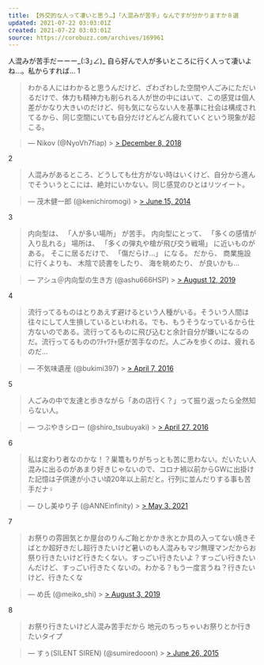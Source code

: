 ```yaml
---
title: 【外交的な人って凄いと思う…】「人混みが苦手」なんですが分かりますか８選
updated: 2021-07-22 03:03:01Z
created: 2021-07-22 03:03:01Z
source: https://corobuzz.com/archives/169961
---
```


人混みが苦手だーーー_(:3｣∠)_
自ら好んで人が多いところに行く人って凄いよね…。私からすれば…
1

> わかる人にはわかると思うんだけど、ざわざわした空間や人ごみにただいるだけで、体力も精神力も削られる人が世の中にはいて、この感覚は個人差がかなり大きいのだけど、何も気にならない人を基準に社会は構成されてるから、同じ空間にいても自分だけどんどん疲れていくという現象が起こる。

> — Nikov (@NyoVh7fiap) > [> December 8, 2018](https://twitter.com/NyoVh7fiap/status/1071317242791440385?ref_src=twsrc%5Etfw)

2
> 人混みがあるところ、どうしても仕方がない時はいくけど、自分から進んでそういうとこには、絶対にいかない。同じ感覚のひとはリツイート。

> — 茂木健一郎 (@kenichiromogi) > [> June 15, 2014](https://twitter.com/kenichiromogi/status/478093654880296960?ref_src=twsrc%5Etfw)

3
> 内向型は、
> 「人が多い場所」
> が苦手。
> 内向型にとって、
> 「多くの感情が入り乱れる」
> 場所は、
> 「多くの弾丸や槍が飛び交う戦場」
> に近いものがある。
> そこに居るだけで、
> 「傷だらけ…」
> になる。
> だから、
> 商業施設に行くよりも、
> 木陰で読書をしたり、
> 海を眺めたり、
> が良いかも…

> — アシュ＠内向型の生き方 (@ashu666HSP) > [> August 12, 2019](https://twitter.com/ashu666HSP/status/1160746386020634626?ref_src=twsrc%5Etfw)

4

> 流行ってるものはとりあえず避けるという人種がいる。そういう人間は往々にして人生損しているといわれる。でも、もうそうなっているから仕方ないのである。流行ってるものに飛び込むと余計自分が嫌いになるのだ。流行ってるもののﾜﾁｬﾜﾁｬ感が苦手なのだ。人ごみを歩くのは、疲れるのだ…

> — 不気味遺産 (@bukimi397) > [> April 7, 2016](https://twitter.com/bukimi397/status/718092962576539648?ref_src=twsrc%5Etfw)

5
> 人ごみの中で友達と歩きながら「あの店行く？」って振り返ったら全然知らない人。

> — つぶやきシロー (@shiro_tsubuyaki) > [> April 27, 2016](https://twitter.com/shiro_tsubuyaki/status/725345586497490946?ref_src=twsrc%5Etfw)

6

> 私は変わり者なのかな！？巣篭もりがちっとも苦に思わない。だいたい人混みに出るのがあまり好きじゃないので、コロナ禍以前からGWに出掛けた記憶は子供達が小さい頃20年以上前だと。行列に並んだりする事も苦手だナ‍♀️

> — ひし美ゆり子 (@ANNEinfinity) > [> May 3, 2021](https://twitter.com/ANNEinfinity/status/1389216854783119365?ref_src=twsrc%5Etfw)

7

> お祭りの雰囲気とか屋台のりんご飴とかかき氷とか具の入ってない焼きそばとか超好きだし超行きたいけど暑いのも人混みもマジ無理マンだからお祭り行きたいけど行きたくない。すっごい行きたいよ？すっごい行きたいんだけど、すっごい行きたくないの。わかる？もう一度言うね？行きたいけど、行きたくな

> — め氏 (@meiko_shi) > [> August 3, 2019](https://twitter.com/meiko_shi/status/1157648001638137856?ref_src=twsrc%5Etfw)

8
> お祭り行きたいけど人混み苦手だから
> 地元のちっちゃいお祭りとか行きたいタイプ

> — すぅ(SILENT SIREN) (@sumiredooon) > [> June 26, 2015](https://twitter.com/sumiredooon/status/614408194899640320?ref_src=twsrc%5Etfw)
